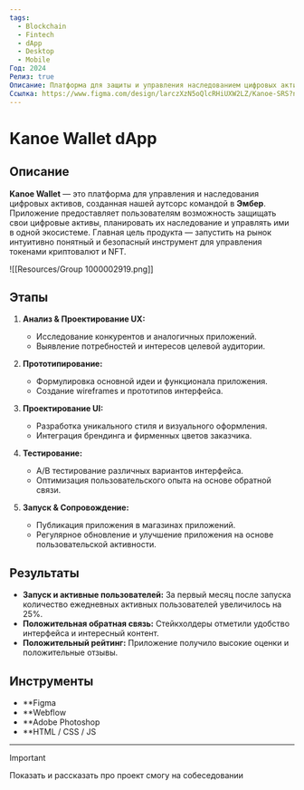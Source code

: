 ```yaml
---
tags:
  - Blockchain
  - Fintech
  - dApp
  - Desktop
  - Mobile
Год: 2024
Релиз: true
Описание: Платформа для защиты и управления наследованием цифровых активов
Ссылка: https://www.figma.com/design/larczXzN5oQlcRHiUXW2LZ/Kanoe-SRS?node-id=0-1&t=ZzOPfjwijHCqvjCK-1
---
```

# Kanoe Wallet dApp


## Описание
 
**Kanoe Wallet** — это платформа для управления и наследования цифровых активов, созданная нашей аутсорс командой в **Эмбер**. Приложение предоставляет пользователям возможность защищать свои цифровые активы, планировать их наследование и управлять ими в одной экосистеме. Главная цель продукта — запустить на рынок интуитивно понятный и безопасный инструмент для управления токенами криптовалют и NFT.


![[Resources/Group 1000002919.png]]

## Этапы

1. **Анализ & Проектирование UX:**
   - Исследование конкурентов и аналогичных приложений.
   - Выявление потребностей и интересов целевой аудитории.

2. **Прототипирование:**
   - Формулировка основной идеи и функционала приложения.
   - Создание wireframes и прототипов интерфейса.

3. **Проектирование UI:**
   - Разработка уникального стиля и визуального оформления.
   - Интеграция брендинга и фирменных цветов заказчика.

4. **Тестирование:**
   - А/B тестирование различных вариантов интерфейса.
   - Оптимизация пользовательского опыта на основе обратной связи.

5. **Запуск & Сопровождение:**
   - Публикация приложения в магазинах приложений.
   - Регулярное обновление и улучшение приложения на основе пользовательской активности.

## Результаты

- **Запуск и активные пользователей:** За первый месяц после запуска количество ежедневных активных пользователей увеличилось на 25%.
- **Положительная обратная связь:** Стейкхолдеры отметили удобство интерфейса и интересный контент.
- **Положительный рейтинг:** Приложение получило высокие оценки и положительные отзывы.

## Инструменты

- **Figma
- **Webflow
- **Adobe Photoshop
- **HTML / CSS / JS

---

> [!important]  
> Показать и рассказать про проект смогу на собеседовании

